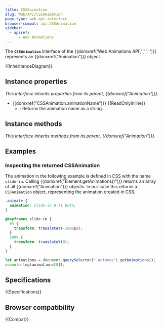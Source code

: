 ```yaml
---
title: CSSAnimation
slug: Web/API/CSSAnimation
page-type: web-api-interface
browser-compat: api.CSSAnimation
sidebar:
  - apiref:
      - Web Animations
---
```


The **`CSSAnimation`** interface of the {{domxref('Web Animations API','','',' ')}} represents an {{domxref("Animation")}} object.

{{InheritanceDiagram}}

## Instance properties

_This interface inherits properties from its parent, {{domxref("Animation")}}._

- {{domxref("CSSAnimation.animationName")}} {{ReadOnlyInline}}
  - : Returns the animation name as a string.

## Instance methods

_This interface inherits methods from its parent, {{domxref("Animation")}}._

## Examples

### Inspecting the returned CSSAnimation

The animation in the following example is defined in CSS with the name `slide-in`. Calling {{domxref("Element.getAnimations()")}} returns an array of all {{domxref("Animation")}} objects. In our case this returns a `CSSAnimation` object, representing the animation created in CSS.

```css
.animate {
  animation: slide-in 0.7s both;
}

@keyframes slide-in {
  0% {
    transform: translateY(-1000px);
  }
  100% {
    transform: translateY(0);
  }
}
```

```js
let animations = document.querySelector(".animate").getAnimations();
console.log(animations[0]);
```

## Specifications

{{Specifications}}

## Browser compatibility

{{Compat}}
